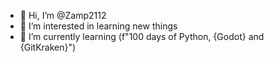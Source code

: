 - 👋 Hi, I’m @Zamp2112
- 👀 I’m interested in learning new things
- 🌱 I’m currently learning (f"100 days of Python, {Godot} and {GitKraken}")


<!---
ZombiesAteMyPoodle/ZombiesAteMyPoodle is a ✨ special ✨ repository because its `README.md` (this file) appears on your GitHub profile.
You can click the Preview link to take a look at your changes.
--->
